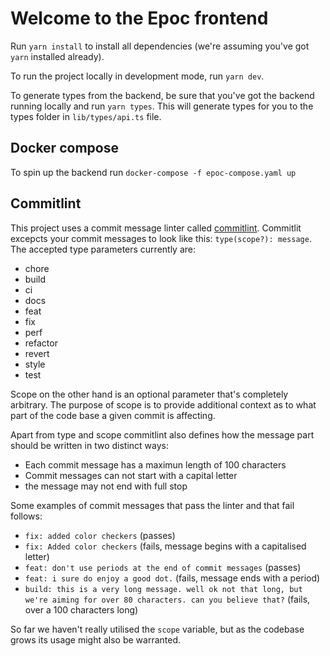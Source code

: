 # Welcome to the Epoc frontend

Run `yarn install` to install all dependencies (we're assuming you've got `yarn` installed already).

To run the project locally in development mode, run `yarn dev`.

To generate types from the backend, be sure that you've got the backend running locally and run `yarn types`. This will generate types for you to the types folder in `lib/types/api.ts` file.

## Docker compose

To spin up the backend run `docker-compose -f epoc-compose.yaml up`

## Commitlint

This project uses a commit message linter called [commitlint](https://github.com/conventional-changelog/commitlint). Commitlit excepcts your commit messages to look like this: `type(scope?): message`. The accepted type parameters currently are:

* chore
* build
* ci
* docs
* feat
* fix
* perf
* refactor
* revert
* style
* test

Scope on the other hand is an optional parameter that's completely arbitrary. The purpose of scope is to provide additional context as to what part of the code base a given commit is affecting.

Apart from type and scope commitlint also defines how the message part should be written in two distinct ways:

* Each commit message has a maximun length of 100 characters
* Commit messages can not start with a capital letter
* the message may not end with full stop

Some examples of commit messages that pass the linter and that fail follows:

* `fix: added color checkers` (passes)
* `fix: Added color checkers` (fails, message begins with a capitalised letter)
* `feat: don't use periods at the end of commit messages` (passes)
* `feat: i sure do enjoy a good dot.` (fails, message ends with a period)
* `build: this is a very long message. well ok not that long, but we're aiming for over 80 characters. can you believe that?` (fails, over a 100 characters long)

So far we haven't really utilised the `scope` variable, but as the codebase grows its usage might also be warranted.
